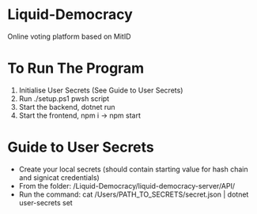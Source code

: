 # Liquid-Democracy
Online voting platform based on MitID 

# To Run The Program
1. Initialise User Secrets (See Guide to User Secrets)
2. Run ./setup.ps1 pwsh script
3. Start the backend, dotnet run
4. Start the frontend, npm i -> npm start

# Guide to User Secrets
- Create your local secrets (should contain starting value for hash chain and signicat credentials)
- From the folder: /Liquid-Democracy/liquid-democracy-server/API/
- Run the command: cat /Users/PATH_TO_SECRETS/secret.json | dotnet user-secrets set
